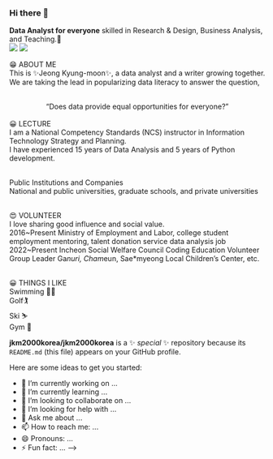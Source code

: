 ### Hi there 👋
<b>Data Analyst for everyone</b> skilled in Research & Design, Business Analysis, and Teaching.🚀<br>
<img src="https://img.shields.io/badge/powerbi-3DD6AB?style=flat-square&logo=powerbi&logoColor=white"/>
<img src="https://img.shields.io/badge/python-3DD84?style=flat-square&logo=python&logoColor=white"/>

  😁 ABOUT ME<br>
  This is ✨Jeong Kyung-moon✨, a data analyst and a writer growing together.<br>
  We are taking the lead in popularizing data literacy to answer the question, <br><br>
  <div align="center">
  “Does data provide equal opportunities for everyone?”<br><br>
  </div>
  😀 LECTURE<br>
  I am a National Competency Standards (NCS) instructor in Information Technology Strategy and Planning.<br>
  I have experienced 15 years of Data Analysis and 5 years of Python development.<br><br>
  
  <Data Literacy> Public Institutions and Companies<br>
  <Data Analysis> National and public universities, graduate schools, and private universities<br><br>

  😍 VOLUNTEER<br>
  I love sharing good influence and social value.<br>
  2016~Present Ministry of Employment and Labor, college student employment mentoring, talent donation service data analysis job<br>
  2022~Present Incheon Social Welfare Council Coding Education Volunteer Group Leader Ga*nuri, Cham*eun, Sae*myeong Local Children’s Center, etc.<br><br>
 
  😀 THINGS I LIKE<br>
  Swimming 🏊‍♂️<br>
  Golf🏌<br>
  Ski ⛷<br>
  Gym 💪<br>


**jkm2000korea/jkm2000korea** is a ✨ _special_ ✨ repository because its `README.md` (this file) appears on your GitHub profile.

Here are some ideas to get you started:

- 🔭 I’m currently working on ...
- 🌱 I’m currently learning ...
- 👯 I’m looking to collaborate on ...
- 🤔 I’m looking for help with ...
- 💬 Ask me about ...
- 📫 How to reach me: ...
- 😄 Pronouns: ...
- ⚡ Fun fact: ...
-->
